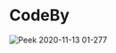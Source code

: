 # CodeBy

![Peek 2020-11-13 01-277](https://user-images.githubusercontent.com/44624642/99135012-0ecaec00-25ff-11eb-8ad8-25e121361a97.gif)
